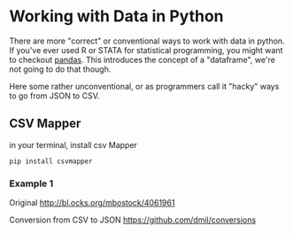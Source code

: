 # Working with Data in Python

There are more "correct" or conventional ways to work with data in python. If you've ever used R or STATA for statistical programming, you might want to checkout [pandas](pandas.pydata.org). This introduces the concept of a "dataframe", we're not going to do that though.

Here some rather unconventional, or as programmers call it "hacky" ways to go from JSON to CSV.

## CSV Mapper

in your terminal, install csv Mapper
```
pip install csvmapper
```

### Example 1

Original
http://bl.ocks.org/mbostock/4061961

Conversion from CSV to JSON
https://github.com/dmil/conversions
